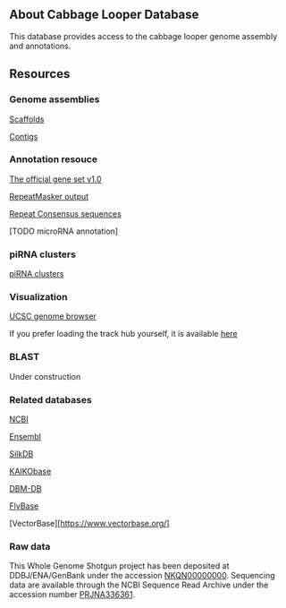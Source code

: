 ## About Cabbage Looper Database
This database provides access to the cabbage looper genome assembly and annotations.

## Resources

### Genome assemblies

[Scaffolds](https://github.com/weng-lab/cabbagelooper/releases/download/v1.0-scaffolds-and-contigs/tn1.scaffolds.fasta.gz)

[Contigs](https://github.com/weng-lab/cabbagelooper/releases/download/v1.0-scaffolds-and-contigs/tn1.contigs.fasta.gz)

### Annotation resouce
[The official gene set v1.0](https://github.com/weng-lab/cabbagelooper/releases/download/v1-annotation/tn1.genes.gff.gz)

[RepeatMasker output](https://github.com/weng-lab/cabbagelooper/releases/download/v1.0-scaffolds-and-contigs/tn1.rmsk_out.gz)

[Repeat Consensus sequences](https://github.com/weng-lab/cabbagelooper/releases/download/v1.0-scaffolds-and-contigs/tn1.repeatmodeler.fasta.gz)

[TODO microRNA annotation]

### piRNA clusters
[piRNA clusters](https://github.com/weng-lab/cabbagelooper/releases/download/v1-annotation/tn1.piRNAclusters.tar.gz)

### Visualization

[UCSC genome browser](http://genome.ucsc.edu/cgi-bin/hgTracks?hubUrl=http://zlab-trackhub.umassmed.edu/yfu/insects/hub.txt&db=hub_129615_cl_v0.8.2)

If you prefer loading the track hub yourself, it is available [here](http://zlab-trackhub.umassmed.edu/yfu/insects/hub.txt)
### BLAST
Under construction

### Related databases
[NCBI](http://www.ncbi.nlm.nih.gov/)

[Ensembl](http://www.ensembl.org/index.html)

[SilkDB](http://silkworm.genomics.org.cn/)

[KAIKObase](http://sgp.dna.affrc.go.jp/KAIKObase/)

[DBM-DB](http://iae.fafu.edu.cn/DBM/index.php)

[FlyBase](http://flybase.org/)

[VectorBase][https://www.vectorbase.org/]

### Raw data
This Whole Genome Shotgun project has been deposited at DDBJ/ENA/GenBank
under the accession [NKQN00000000](https://www.ncbi.nlm.nih.gov/genome/?term=NKQN00000000).
Sequencing data are available through the NCBI Sequence Read Archive under the accession number [PRJNA336361](https://www.ncbi.nlm.nih.gov/bioproject/PRJNA336361).
